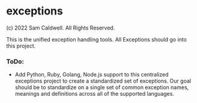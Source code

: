 exceptions
==========
(c) 2022 Sam Caldwell.  All Rights Reserved.

This is the unified exception handling tools.  All Exceptions should go into this
project.

### ToDo:
- Add Python, Ruby, Golang, Node.js support to this centralized exceptions project
  to create a standardized set of exceptions.  Our goal should be to standardize on 
  a single set of common exception names, meanings and definitions across all of the 
  supported languages.